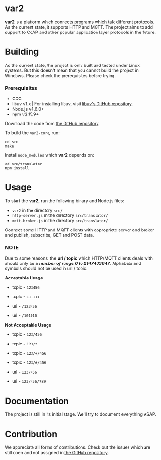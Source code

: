 # var2
**var2** is a platform which connects programs which talk different protocols. As the current state, it supports HTTP and MQTT. The project aims to add support to CoAP and other popular application layer protocols in the future.

# Building
As the current state, the project is only built and tested under Linux systems. But this doesn't mean that you cannot build the project in Windows. Please check the prerequisites before trying.

### Prerequisites
- GCC
- libuv v1.x | For installing libuv, visit [libuv's GitHub repository](https://github.com/libuv/libuv).
- Node.js v4.6.0+
- npm v2.15.9+
  
Download the code from [the GitHub repository](https://github.com/wazahm/var2).

To build the `var2-core`, run: 
```
cd src
make
``` 

Install `node_modules` which **var2** depends on:

```
cd src/translator
npm install
```  

# Usage
To start the **var2**, run the following binary and Node.js files:
- `var2` in the directory `src/`
- `http-server.js` in the directory `src/translator/`
- `mqtt-broker.js` in the directory `src/translator/`

Connect some HTTP and MQTT clients with appropriate server and broker and publish, subscribe, GET and POST data.

### NOTE
Due to some reasons, the **url / topic** which HTTP/MQTT clients deals with should only be a ***number of range 0 to 2147483647***. Alphabets and symbols should not be used in url / topic.

**Acceptable Usage**
- topic - `123456`
- topic - `111111`

- url - `/123456`
- url - `/101010`

**Not Acceptable Usage**
- topic - `123/456`
- topic - `123/*`
- topic - `123/+/456`
- topic - `123/#/456`

- url - `123/456`
- url - `123/456/789`

# Documentation
The project is still in its initial stage. We'll try to document everything ASAP.

# Contribution
We appreciate all forms of contributions. Check out the issues which are still open and not assigned in [the GitHub repository](https://github.com/wazahm/var2). 
